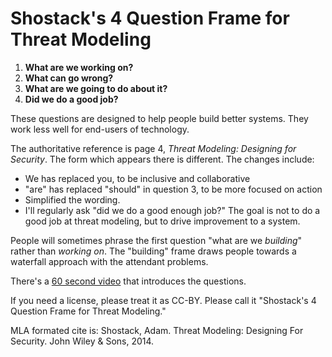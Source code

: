 # Shostack's 4 Question Frame for Threat Modeling 


1. **What are we working on?**
2. **What can go wrong?**
3. **What are we going to do about it?**
4. **Did we do a good job?**

These questions are designed to help people build better systems. They work less well for end-users of technology.

The authoritative reference is page 4, *Threat Modeling: Designing for Security*.  The form which appears there is different. The changes include:
* We has replaced you, to be inclusive and collaborative
* "are" has replaced "should" in question 3, to be more focused on action
* Simplified the wording.
* I'll regularly ask "did we do a good enough job?" The goal is not to do a good job at threat modeling, but to drive improvement to a system.

People will sometimes phrase the first question "what are we _building_" rather than _working on_. The "building" frame draws people towards a waterfall approach with the attendant problems.

There's a [60 second video](https://youtu.be/Yt0PhyEdZXU) that introduces the questions.

If you need a license, please treat it as CC-BY. Please call it "Shostack's 4 Question Frame for Threat Modeling." 

MLA formated cite is: Shostack, Adam. Threat Modeling: Designing For Security. John Wiley & Sons, 2014.
